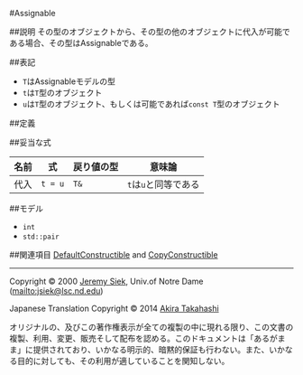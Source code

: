 #Assignable

##説明
その型のオブジェクトから、その型の他のオブジェクトに代入が可能である場合、その型はAssignableである。


##表記
- `T`はAssignableモデルの型
- `t`は`T`型のオブジェクト
- `u`は`T`型のオブジェクト、もしくは可能であれば`const T`型のオブジェクト


##定義

##妥当な式

| 名前 | 式 | 戻り値の型 | 意味論 |
|------|----|------------|--------|
| 代入 | `t = u` | `T&` | `t`は`u`と同等である |


##モデル
- `int`
- `std::pair`


##関連項目
[DefaultConstructible](http://www.sgi.com/tech/stl/DefaultConstructible.html) and [CopyConstructible](./CopyConstructible.md)


***
Copyright © 2000 [Jeremy Siek](http://www.lsc.nd.edu/~jsiek), Univ.of Notre Dame (<mailto:jsiek@lsc.nd.edu>)

Japanese Translation Copyright © 2014 [Akira Takahashi](mailto:faithandbrave@gmail.com)

オリジナルの、及びこの著作権表示が全ての複製の中に現れる限り、この文書の複製、利用、変更、販売そして配布を認める。このドキュメントは「あるがまま」に提供されており、いかなる明示的、暗黙的保証も行わない。また、いかなる目的に対しても、その利用が適していることを関知しない。



